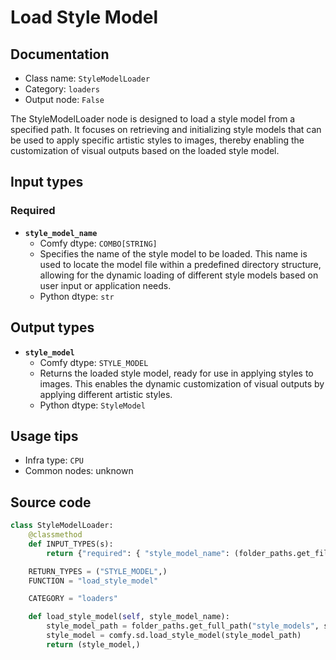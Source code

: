 # Load Style Model
## Documentation
- Class name: `StyleModelLoader`
- Category: `loaders`
- Output node: `False`

The StyleModelLoader node is designed to load a style model from a specified path. It focuses on retrieving and initializing style models that can be used to apply specific artistic styles to images, thereby enabling the customization of visual outputs based on the loaded style model.
## Input types
### Required
- **`style_model_name`**
    - Comfy dtype: `COMBO[STRING]`
    - Specifies the name of the style model to be loaded. This name is used to locate the model file within a predefined directory structure, allowing for the dynamic loading of different style models based on user input or application needs.
    - Python dtype: `str`
## Output types
- **`style_model`**
    - Comfy dtype: `STYLE_MODEL`
    - Returns the loaded style model, ready for use in applying styles to images. This enables the dynamic customization of visual outputs by applying different artistic styles.
    - Python dtype: `StyleModel`
## Usage tips
- Infra type: `CPU`
- Common nodes: unknown


## Source code
```python
class StyleModelLoader:
    @classmethod
    def INPUT_TYPES(s):
        return {"required": { "style_model_name": (folder_paths.get_filename_list("style_models"), )}}

    RETURN_TYPES = ("STYLE_MODEL",)
    FUNCTION = "load_style_model"

    CATEGORY = "loaders"

    def load_style_model(self, style_model_name):
        style_model_path = folder_paths.get_full_path("style_models", style_model_name)
        style_model = comfy.sd.load_style_model(style_model_path)
        return (style_model,)

```
